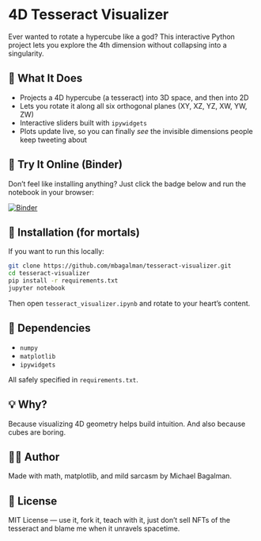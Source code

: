 # 4D Tesseract Visualizer

Ever wanted to rotate a hypercube like a god? This interactive Python project lets you explore the 4th dimension without collapsing into a singularity.

## 🔭 What It Does

* Projects a 4D hypercube (a tesseract) into 3D space, and then into 2D
* Lets you rotate it along all six orthogonal planes (XY, XZ, YZ, XW, YW, ZW)
* Interactive sliders built with `ipywidgets`
* Plots update live, so you can finally *see* the invisible dimensions people keep tweeting about

## 🚀 Try It Online (Binder)

Don’t feel like installing anything? Just click the badge below and run the notebook in your browser:

[![Binder](https://mybinder.org/badge_logo.svg)](https://mybinder.org/v2/gh/mbagalman/Tesseract/main?filepath=tesseract_visualizer.ipynb)

## 🧹 Installation (for mortals)

If you want to run this locally:

```bash
git clone https://github.com/mbagalman/tesseract-visualizer.git
cd tesseract-visualizer
pip install -r requirements.txt
jupyter notebook
```

Then open `tesseract_visualizer.ipynb` and rotate to your heart’s content.

## 🧪 Dependencies

* `numpy`
* `matplotlib`
* `ipywidgets`

All safely specified in `requirements.txt`.

## 💡 Why?

Because visualizing 4D geometry helps build intuition. And also because cubes are boring.

## 👨‍💻 Author

Made with math, matplotlib, and mild sarcasm by Michael Bagalman.

## 🪪 License

MIT License — use it, fork it, teach with it, just don’t sell NFTs of the tesseract and blame me when it unravels spacetime.
